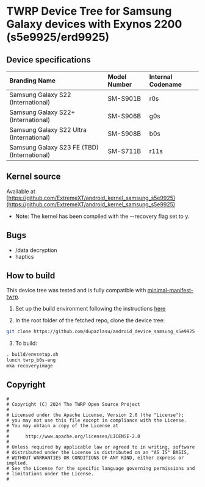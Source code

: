 # TWRP Device Tree for Samsung Galaxy devices with Exynos 2200 (s5e9925/erd9925)

## Device specifications

| Branding Name                                | Model Number          | Internal Codename    |
| :------------------------------------------- | :-------------------- | :------------------- |
| Samsung Galaxy S22 (International)           | SM-S901B   |                r0s              |
| Samsung Galaxy S22+ (International)          | SM-S906B   |                g0s              |
| Samsung Galaxy S22 Ultra (International)     | SM-S908B   |                b0s              |
| Samsung Galaxy S23 FE (TBD) (International)  | SM-S711B   |               r11s              |

## Kernel source 

Available at [https://github.com/ExtremeXT/android_kernel_samsung_s5e9925](https://github.com/ExtremeXT/android_kernel_samsung_s5e9925)

* Note: The kernel has been compiled with the --recovery flag set to y.

## Bugs

- /data decryption
- haptics

## How to build

This device tree was tested and is fully compatible with [minimal-manifest-twrp](https://github.com/minimal-manifest-twrp/platform_manifest_twrp_aosp).

1. Set up the build environment following the instructions [here](https://github.com/minimal-manifest-twrp/platform_manifest_twrp_aosp/blob/twrp-12.1/README.md#getting-started)

2. In the root folder of the fetched repo, clone the device tree:

```bash
git clone https://github.com/dupazlasu/android_device_samsung_s5e9925 -b android-12.1 device/samsung/s5e9925
```

3. To build:

```bash
. build/envsetup.sh
lunch twrp_b0s-eng
mka recoveryimage
```

## Copyright

```
#
# Copyright (C) 2024 The TWRP Open Source Project
#
# Licensed under the Apache License, Version 2.0 (the "License");
# you may not use this file except in compliance with the License.
# You may obtain a copy of the License at
#
#      http://www.apache.org/licenses/LICENSE-2.0
#
# Unless required by applicable law or agreed to in writing, software
# distributed under the License is distributed on an "AS IS" BASIS,
# WITHOUT WARRANTIES OR CONDITIONS OF ANY KIND, either express or implied.
# See the License for the specific language governing permissions and
# limitations under the License.
#
```